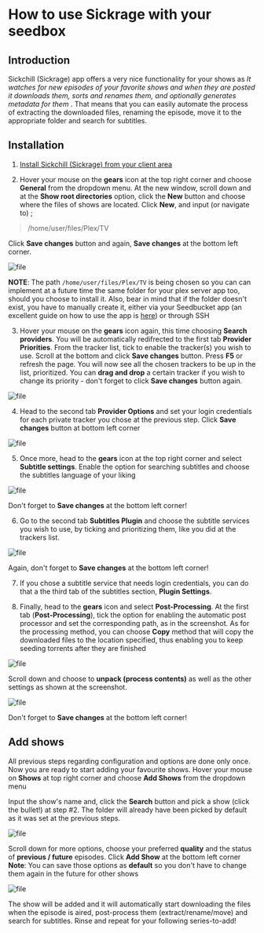 # How to use Sickrage with your seedbox

## Introduction
Sickchill (Sickrage) app offers a very nice functionality for your shows as *It watches for new episodes of your favorite shows and when they are posted it downloads them, sorts and renames them, and optionally generates metadata for them* .
That means that you can easily automate the process of extracting the downloaded files, renaming the episode, move it to the appropriate folder and search for subtitles.

## Installation

1) [Install Sickchill (Sickrage) from your client area](./How_to_install_our_1-Click_applications.md)

2) Hover your mouse on the **gears** icon at the top right corner and choose **General** from the dropdown menu.
At the new window, scroll down and at the **Show root directories** option, click the **New** button and choose where the files of shows are located.
Click **New**, and input (or navigate to) ;
> /home/user/files/Plex/TV 

Click **Save changes** button and again, **Save changes** at the bottom left corner.

![file](https://rapiddot-support-community-uploads.s3.amazonaws.com/uploads/image-1559214520888.png)

**NOTE**: The path `/home/user/files/Plex/TV` is being chosen so you can can implement at a future time the same folder for your plex server app too, should you choose to install it.
Also, bear in mind that if the folder doesn't exist, you have to manually create it, either via your Seedbucket app (an excellent guide on how to use the app is [here](https://community.seedboxes.cc/articles/how-to-use-seedbucket)) or through SSH

3) Hover your mouse on the **gears** icon again, this time choosing **Search providers**.
You will be automatically redifrected to the first tab **Provider Priorities**.
From the tracker list, tick to enable the tracker(s) you wish to use. Scroll at the bottom and click **Save changes** button.
Press **F5** or refresh the page. You will now see all the chosen trackers to be up in the list, prioritized. You can **drag and drop** a certain tracker if you wish to change its priority - don't forget to click **Save changes** button again.

![file](https://rapiddot-support-community-uploads.s3.amazonaws.com/uploads/image-1559215847390.png)

4) Head to the second tab **Provider Options** and set your login credentials for each private tracker you chose at the previous step.
Click **Save changes** button at bottom left corner

![file](https://rapiddot-support-community-uploads.s3.amazonaws.com/uploads/image-1559216224837.png)

5) Once more, head to the **gears** icon at the top right corner and select **Subtitle settings**.
Enable the option for searching subtitles and choose the subtitles language of your liking

![file](https://rapiddot-support-community-uploads.s3.amazonaws.com/uploads/image-1558528590344.png)

Don't forget to **Save changes** at the bottom left corner!

6) Go to the second tab **Subtitles Plugin** and choose the subtitle services you wish to use, by ticking and prioritizing them, like you did at the trackers list.

![file](https://rapiddot-support-community-uploads.s3.amazonaws.com/uploads/image-1559216961789.png)

Again, don't forget to **Save changes** at the bottom left corner!

7) If you chose a subtitle service that needs login credentials, you can do that a the third tab of the subtitles section, **Plugin Settings**.

8) Finally, head to the **gears** icon and select **Post-Processing**.
At the first tab (**Post-Processing**), tick the option for enabling the automatic post processor and set the corresponding path, as in the screenshot. As for the processing method, you can choose **Copy** method that will copy the downloaded files to the location specified, thus enabling you to keep seeding torrents after they are finished

![file](https://rapiddot-support-community-uploads.s3.amazonaws.com/uploads/image-1558531271932.png)

Scroll down and choose to **unpack (process contents)** as well as the other settings as shown at the screenshot.

![file](https://rapiddot-support-community-uploads.s3.amazonaws.com/uploads/image-1558531283140.png)

Don't forget to **Save changes** at the bottom left corner!

## Add shows

All previous steps regarding configuration and options are done only once.
Now you are ready to start adding your favourite shows. Hover your mouse on **Shows** at top right corner and choose **Add Shows** from the dropdown menu

Input the show's name and, click the **Search** button and pick a show (click the bullet!) at step #2. The folder will already have been picked by default as it was set at the previous steps.

![file](https://rapiddot-support-community-uploads.s3.amazonaws.com/uploads/image-1627048821069.png)

Scroll down for more options, choose your preferred **quality** and the status of **previous / future** episodes. Click **Add Show** at the bottom left corner
**Note**: You can save those options as **default** so you don't have to change them again in the future for other shows

![file](https://rapiddot-support-community-uploads.s3.amazonaws.com/uploads/image-1558531490573.png)

The show will be added and it will automatically start downloading the files when the episode is aired, post-process them (extract/rename/move) and search for subtitles. Rinse and repeat for your following series-to-add!